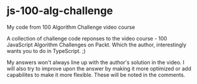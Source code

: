 # js-100-alg-challenge
My code from 100 Algorithm Challenge video course

A collection of challenge code reponses to the video course - 100 JavaScript Algorithm Challenges on Packt. Which the author, interestingly wants you to do in TypeScript. ;)

My answers won't always line up with the author's solution in the video. I will also try to improve upon the answer by making it more optimized or add capabilites to make it more flexible. These will be noted in the comments.
